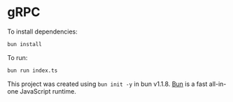 # gRPC

To install dependencies:

```bash
bun install
```

To run:

```bash
bun run index.ts
```

This project was created using `bun init -y` in bun v1.1.8. [Bun](https://bun.sh) is a fast all-in-one JavaScript runtime.
